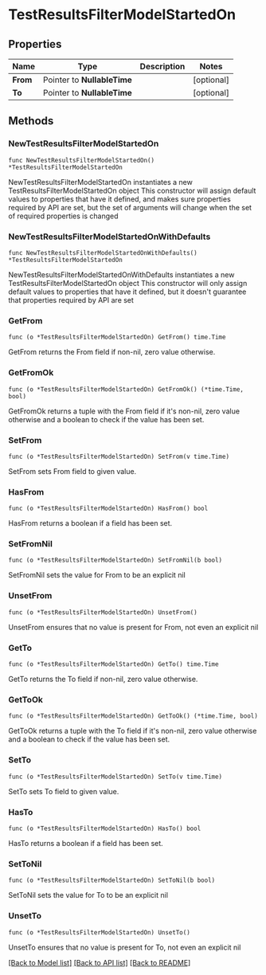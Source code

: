 # TestResultsFilterModelStartedOn

## Properties

Name | Type | Description | Notes
------------ | ------------- | ------------- | -------------
**From** | Pointer to **NullableTime** |  | [optional] 
**To** | Pointer to **NullableTime** |  | [optional] 

## Methods

### NewTestResultsFilterModelStartedOn

`func NewTestResultsFilterModelStartedOn() *TestResultsFilterModelStartedOn`

NewTestResultsFilterModelStartedOn instantiates a new TestResultsFilterModelStartedOn object
This constructor will assign default values to properties that have it defined,
and makes sure properties required by API are set, but the set of arguments
will change when the set of required properties is changed

### NewTestResultsFilterModelStartedOnWithDefaults

`func NewTestResultsFilterModelStartedOnWithDefaults() *TestResultsFilterModelStartedOn`

NewTestResultsFilterModelStartedOnWithDefaults instantiates a new TestResultsFilterModelStartedOn object
This constructor will only assign default values to properties that have it defined,
but it doesn't guarantee that properties required by API are set

### GetFrom

`func (o *TestResultsFilterModelStartedOn) GetFrom() time.Time`

GetFrom returns the From field if non-nil, zero value otherwise.

### GetFromOk

`func (o *TestResultsFilterModelStartedOn) GetFromOk() (*time.Time, bool)`

GetFromOk returns a tuple with the From field if it's non-nil, zero value otherwise
and a boolean to check if the value has been set.

### SetFrom

`func (o *TestResultsFilterModelStartedOn) SetFrom(v time.Time)`

SetFrom sets From field to given value.

### HasFrom

`func (o *TestResultsFilterModelStartedOn) HasFrom() bool`

HasFrom returns a boolean if a field has been set.

### SetFromNil

`func (o *TestResultsFilterModelStartedOn) SetFromNil(b bool)`

 SetFromNil sets the value for From to be an explicit nil

### UnsetFrom
`func (o *TestResultsFilterModelStartedOn) UnsetFrom()`

UnsetFrom ensures that no value is present for From, not even an explicit nil
### GetTo

`func (o *TestResultsFilterModelStartedOn) GetTo() time.Time`

GetTo returns the To field if non-nil, zero value otherwise.

### GetToOk

`func (o *TestResultsFilterModelStartedOn) GetToOk() (*time.Time, bool)`

GetToOk returns a tuple with the To field if it's non-nil, zero value otherwise
and a boolean to check if the value has been set.

### SetTo

`func (o *TestResultsFilterModelStartedOn) SetTo(v time.Time)`

SetTo sets To field to given value.

### HasTo

`func (o *TestResultsFilterModelStartedOn) HasTo() bool`

HasTo returns a boolean if a field has been set.

### SetToNil

`func (o *TestResultsFilterModelStartedOn) SetToNil(b bool)`

 SetToNil sets the value for To to be an explicit nil

### UnsetTo
`func (o *TestResultsFilterModelStartedOn) UnsetTo()`

UnsetTo ensures that no value is present for To, not even an explicit nil

[[Back to Model list]](../README.md#documentation-for-models) [[Back to API list]](../README.md#documentation-for-api-endpoints) [[Back to README]](../README.md)


